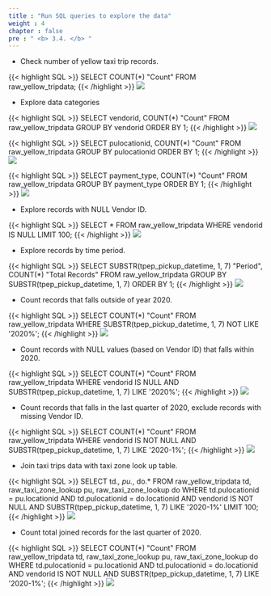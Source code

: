 ```yaml
---
title : "Run SQL queries to explore the data"
weight : 4
chapter : false
pre : " <b> 3.4. </b> "
---
```


- Check number of yellow taxi trip records.

{{< highlight SQL >}}
SELECT COUNT(*) "Count" FROM raw_yellow_tripdata;
{{< /highlight >}}
![](/images/3.exploring/14.png)

- Explore data categories

{{< highlight SQL >}}
SELECT vendorid, COUNT(*) "Count"
FROM  raw_yellow_tripdata
GROUP BY vendorid
ORDER BY 1;
{{< /highlight >}}
![](/images/3.exploring/15.png)

{{< highlight SQL >}}
SELECT pulocationid, COUNT(*) "Count"
FROM   raw_yellow_tripdata
GROUP BY pulocationid
ORDER BY 1;
{{< /highlight >}}
![](/images/3.exploring/16.png)

{{< highlight SQL >}}
SELECT payment_type, COUNT(*) "Count"
FROM   raw_yellow_tripdata
GROUP BY payment_type
ORDER BY 1;
{{< /highlight >}}
![](/images/3.exploring/17.png)


- Explore records with NULL Vendor ID.

{{< highlight SQL >}}
SELECT * 
FROM   raw_yellow_tripdata
WHERE  vendorid IS NULL
LIMIT 100;
{{< /highlight >}}
![](/images/3.exploring/18.png)

- Explore records by time period.

{{< highlight SQL >}}
SELECT SUBSTR(tpep_pickup_datetime, 1, 7) "Period", COUNT(*) "Total Records"
FROM   raw_yellow_tripdata
GROUP BY SUBSTR(tpep_pickup_datetime, 1, 7) 
ORDER BY 1;
{{< /highlight >}}
![](/images/3.exploring/19.png)

- Count records that falls outside of year 2020.

{{< highlight SQL >}}
SELECT COUNT(*) "Count"
FROM   raw_yellow_tripdata 
WHERE  SUBSTR(tpep_pickup_datetime, 1, 7) NOT LIKE '2020%';
{{< /highlight >}}
![](/images/3.exploring/20.png)

- Count records with NULL values (based on Vendor ID) that falls within 2020.

{{< highlight SQL >}}
SELECT COUNT(*) "Count"
FROM   raw_yellow_tripdata
WHERE  vendorid IS NULL
AND    SUBSTR(tpep_pickup_datetime, 1, 7) LIKE '2020%';
{{< /highlight >}}
![](/images/3.exploring/21.png)

- Count records that falls in the last quarter of 2020, exclude records with missing Vendor ID.

{{< highlight SQL >}}
SELECT COUNT(*) "Count"
FROM   raw_yellow_tripdata
WHERE  vendorid IS NOT NULL
AND    SUBSTR(tpep_pickup_datetime, 1, 7) LIKE '2020-1%';
{{< /highlight >}}
![](/images/3.exploring/22.png)

- Join taxi trips data with taxi zone look up table.

{{< highlight SQL >}}
SELECT td.*, pu.*, do.*
FROM   raw_yellow_tripdata td, 
       raw_taxi_zone_lookup pu, 
       raw_taxi_zone_lookup do 
WHERE  td.pulocationid = pu.locationid AND
       td.pulocationid = do.locationid AND
       vendorid IS NOT NULL AND
       SUBSTR(tpep_pickup_datetime, 1, 7) LIKE '2020-1%'
LIMIT 100;
{{< /highlight >}}
![](/images/3.exploring/23.png)

- Count total joined records for the last quarter of 2020.

{{< highlight SQL >}}
SELECT COUNT(*) "Count"
FROM   raw_yellow_tripdata td, 
       raw_taxi_zone_lookup pu, 
       raw_taxi_zone_lookup do 
WHERE  td.pulocationid = pu.locationid AND
       td.pulocationid = do.locationid AND
       vendorid IS NOT NULL AND
       SUBSTR(tpep_pickup_datetime, 1, 7) LIKE '2020-1%';
{{< /highlight >}}
![](/images/3.exploring/24.png)
